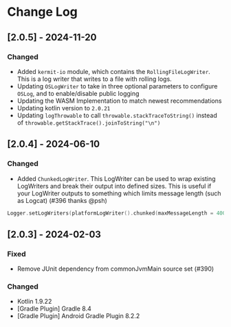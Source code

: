 # Change Log

## [2.0.5] - 2024-11-20
### Changed
- Added `kermit-io` module, which contains the `RollingFileLogWriter`. This is a log writer that writes to a file with rolling logs.
- Updating `OSLogWriter` to take in three optional parameters to configure `OSLog`, and to enable/disable public logging
- Updating the WASM Implementation to match newest recommendations
- Updating kotlin version to `2.0.21`
- Updating `logThrowable` to call `throwable.stackTraceToString()` instead of `throwable.getStackTrace().joinToString("\n")`

## [2.0.4] - 2024-06-10
### Changed
- Added `ChunkedLogWriter`. This LogWriter can be used to wrap existing LogWriters and break their output into defined sizes. This is useful if your LogWriter outputs to something which limits message length (such as Logcat) (#396 thanks @psh)
```kotlin
Logger.setLogWriters(platformLogWriter().chunked(maxMessageLength = 4000))
```
## [2.0.3] - 2024-02-03

### Fixed
- Remove JUnit dependency from commonJvmMain source set (#390)

### Changed
- Kotlin 1.9.22
- [Gradle Plugin] Gradle 8.4
- [Gradle Plugin] Android Gradle Plugin 8.2.2
